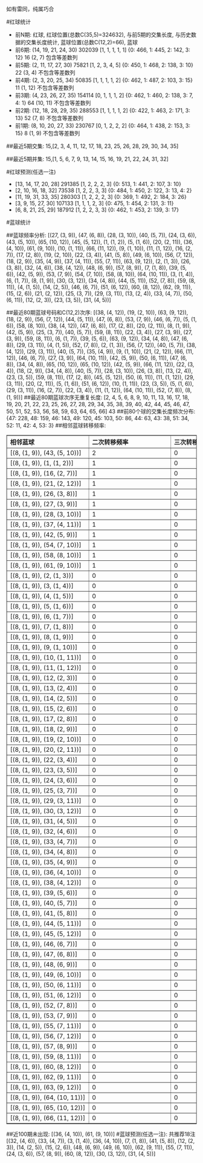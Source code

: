 <!-- 
.. title: 大乐透14057期(2014-05-19)数据分析报告
.. slug: dlott-14057-2014-05-19-report
.. date: 2014-05-20 08:00:00 UTC+08:00
.. tags: Lottery
.. link: 
.. description: 
.. type: text
-->

如有雷同，纯属巧合

<!-- TEASER_END-->

#红球统计

- 前N期: 红球, 红球位置(总数C(35,5)=324632), 与前5期的交集长度, 与历史数据的交集长度统计, 蓝球位置(总数C(12,2)=66), 蓝球
- 前6期: (14, 19, 21, 24, 30) 302039 [1, 1, 1, 1, 1] {0: 466, 1: 445, 2: 142, 3: 12} 16 (2, 7) 包含等差数列
- 前5期: (2, 11, 17, 27, 30) 75821 [1, 2, 3, 4, 5] {0: 450, 1: 468, 2: 138, 3: 10} 22 (3, 4) 不包含等差数列
- 前4期: (2, 3, 20, 25, 34) 50835 [1, 1, 1, 1, 2] {0: 462, 1: 487, 2: 103, 3: 15} 11 (1, 12) 不包含等差数列
- 前3期: (4, 23, 26, 27, 35) 154114 [0, 1, 1, 1, 2] {0: 462, 1: 460, 2: 138, 3: 7, 4: 1} 64 (10, 11) 不包含等差数列
- 前2期: (12, 18, 28, 29, 35) 288553 [1, 1, 1, 1, 2] {0: 422, 1: 463, 2: 171, 3: 13} 52 (7, 8) 不包含等差数列
- 前1期: (8, 10, 20, 27, 33) 230767 [0, 1, 2, 2, 2] {0: 464, 1: 438, 2: 153, 3: 15} 8 (1, 9) 不包含等差数列

##最近5期交集:
15,[2, 3, 4, 11, 12, 17, 18, 23, 25, 26, 28, 29, 30, 34, 35]

##最近5期并集:
15,[1, 5, 6, 7, 9, 13, 14, 15, 16, 19, 21, 22, 24, 31, 32]

#红球预测(任选一注)

- [13, 14, 17, 20, 28] 291385 [1, 2, 2, 2, 3] {0: 513, 1: 441, 2: 107, 3: 10}
- [2, 10, 16, 18, 32] 73538 [1, 2, 2, 3, 3] {0: 484, 1: 450, 2: 122, 3: 13, 4: 2}
- [11, 19, 31, 33, 35] 280303 [1, 2, 2, 2, 3] {0: 369, 1: 492, 2: 184, 3: 26}
- [3, 9, 15, 27, 30] 107133 [1, 1, 1, 2, 3] {0: 475, 1: 454, 2: 131, 3: 11}
- [6, 8, 21, 25, 29] 187912 [1, 2, 2, 3, 3] {0: 462, 1: 453, 2: 139, 3: 17}

#蓝球统计

##蓝球频率分析:
[(27, (3, 9)), (47, (6, 8)), (28, (3, 10)), (40, (5, 7)), (24, (3, 6)), (43, (5, 10)), (65, (10, 12)), (45, (5, 12)), (1, (1, 2)), (5, (1, 6)), (20, (2, 11)), (36, (4, 10)), (61, (9, 10)), (10, (1, 11)), (66, (11, 12)), (9, (1, 10)), (11, (1, 12)), (16, (2, 7)), (17, (2, 8)), (19, (2, 10)), (22, (3, 4)), (41, (5, 8)), (49, (6, 10)), (56, (7, 12)), (18, (2, 9)), (35, (4, 9)), (37, (4, 11)), (55, (7, 11)), (63, (9, 12)), (2, (1, 3)), (26, (3, 8)), (32, (4, 6)), (38, (4, 12)), (48, (6, 9)), (57, (8, 9)), (7, (1, 8)), (39, (5, 6)), (42, (5, 9)), (53, (7, 9)), (54, (7, 10)), (58, (8, 10)), (64, (10, 11)), (3, (1, 4)), (6, (1, 7)), (8, (1, 9)), (30, (3, 12)), (34, (4, 8)), (44, (5, 11)), (52, (7, 8)), (59, (8, 11)), (4, (1, 5)), (14, (2, 5)), (46, (6, 7)), (51, (6, 12)), (60, (8, 12)), (62, (9, 11)), (15, (2, 6)), (21, (2, 12)), (25, (3, 7)), (29, (3, 11)), (13, (2, 4)), (33, (4, 7)), (50, (6, 11)), (12, (2, 3)), (23, (3, 5)), (31, (4, 5))]

##最近80期蓝球号码和C(12,2)次序:
[(38, (4, 12)), (19, (2, 10)), (63, (9, 12)), (18, (2, 9)), (56, (7, 12)), (44, (5, 11)), (47, (6, 8)), (53, (7, 9)), (46, (6, 7)), (5, (1, 6)), (58, (8, 10)), (38, (4, 12)), (47, (6, 8)), (17, (2, 8)), (20, (2, 11)), (8, (1, 9)), (42, (5, 9)), (25, (3, 7)), (40, (5, 7)), (59, (8, 11)), (22, (3, 4)), (27, (3, 9)), (27, (3, 9)), (59, (8, 11)), (6, (1, 7)), (39, (5, 6)), (63, (9, 12)), (34, (4, 8)), (47, (6, 8)), (29, (3, 11)), (4, (1, 5)), (52, (7, 8)), (2, (1, 3)), (56, (7, 12)), (40, (5, 7)), (38, (4, 12)), (29, (3, 11)), (40, (5, 7)), (35, (4, 9)), (9, (1, 10)), (21, (2, 12)), (66, (11, 12)), (46, (6, 7)), (27, (3, 9)), (64, (10, 11)), (42, (5, 9)), (50, (6, 11)), (47, (6, 8)), (34, (4, 8)), (65, (10, 12)), (65, (10, 12)), (42, (5, 9)), (66, (11, 12)), (22, (3, 4)), (18, (2, 9)), (34, (4, 8)), (40, (5, 7)), (28, (3, 10)), (26, (3, 8)), (13, (2, 4)), (23, (3, 5)), (59, (8, 11)), (17, (2, 8)), (45, (5, 12)), (50, (6, 11)), (11, (1, 12)), (29, (3, 11)), (20, (2, 11)), (5, (1, 6)), (51, (6, 12)), (10, (1, 11)), (23, (3, 5)), (5, (1, 6)), (29, (3, 11)), (16, (2, 7)), (22, (3, 4)), (11, (1, 12)), (64, (10, 11)), (52, (7, 8)), (8, (1, 9))]
##最近80期蓝球次序无重复长度:
[2, 4, 5, 6, 8, 9, 10, 11, 13, 16, 17, 18, 19, 20, 21, 22, 23, 25, 26, 27, 28, 29, 34, 35, 38, 39, 40, 42, 44, 45, 46, 47, 50, 51, 52, 53, 56, 58, 59, 63, 64, 65, 66] 43
##前80个球的交集长度频次分布:
{47: 228, 48: 159, 46: 143, 49: 120, 45: 103, 50: 86, 44: 63, 43: 38, 51: 34, 52: 11, 42: 4, 53: 3}
##相邻蓝球转移频率:
<table border="1" class="table table-striped dataframe">
  <thead>
    <tr style="text-align: left;">
      <th style="min-width: 200px;">相邻蓝球</th>
      <th style="min-width: 200px;">二次转移频率</th>
      <th style="min-width: 200px;">三次转移频率</th>
    </tr>
  </thead>
  <tbody>
    <tr>
      <td>  [(8, (1, 9)), (43, (5, 10))]</td>
      <td> 2</td>
      <td> 0</td>
    </tr>
    <tr>
      <td>    [(8, (1, 9)), (1, (1, 2))]</td>
      <td> 1</td>
      <td> 0</td>
    </tr>
    <tr>
      <td>   [(8, (1, 9)), (16, (2, 7))]</td>
      <td> 1</td>
      <td> 0</td>
    </tr>
    <tr>
      <td>  [(8, (1, 9)), (21, (2, 12))]</td>
      <td> 1</td>
      <td> 0</td>
    </tr>
    <tr>
      <td>   [(8, (1, 9)), (26, (3, 8))]</td>
      <td> 1</td>
      <td> 0</td>
    </tr>
    <tr>
      <td>   [(8, (1, 9)), (27, (3, 9))]</td>
      <td> 1</td>
      <td> 0</td>
    </tr>
    <tr>
      <td>  [(8, (1, 9)), (28, (3, 10))]</td>
      <td> 1</td>
      <td> 0</td>
    </tr>
    <tr>
      <td>  [(8, (1, 9)), (37, (4, 11))]</td>
      <td> 1</td>
      <td> 0</td>
    </tr>
    <tr>
      <td>   [(8, (1, 9)), (42, (5, 9))]</td>
      <td> 1</td>
      <td> 0</td>
    </tr>
    <tr>
      <td>  [(8, (1, 9)), (54, (7, 10))]</td>
      <td> 1</td>
      <td> 0</td>
    </tr>
    <tr>
      <td>  [(8, (1, 9)), (58, (8, 10))]</td>
      <td> 1</td>
      <td> 0</td>
    </tr>
    <tr>
      <td>  [(8, (1, 9)), (61, (9, 10))]</td>
      <td> 1</td>
      <td> 0</td>
    </tr>
    <tr>
      <td>    [(8, (1, 9)), (2, (1, 3))]</td>
      <td> 0</td>
      <td> 0</td>
    </tr>
    <tr>
      <td>    [(8, (1, 9)), (3, (1, 4))]</td>
      <td> 0</td>
      <td> 0</td>
    </tr>
    <tr>
      <td>    [(8, (1, 9)), (4, (1, 5))]</td>
      <td> 0</td>
      <td> 0</td>
    </tr>
    <tr>
      <td>    [(8, (1, 9)), (5, (1, 6))]</td>
      <td> 0</td>
      <td> 0</td>
    </tr>
    <tr>
      <td>    [(8, (1, 9)), (6, (1, 7))]</td>
      <td> 0</td>
      <td> 0</td>
    </tr>
    <tr>
      <td>    [(8, (1, 9)), (7, (1, 8))]</td>
      <td> 0</td>
      <td> 0</td>
    </tr>
    <tr>
      <td>    [(8, (1, 9)), (8, (1, 9))]</td>
      <td> 0</td>
      <td> 0</td>
    </tr>
    <tr>
      <td>   [(8, (1, 9)), (9, (1, 10))]</td>
      <td> 0</td>
      <td> 0</td>
    </tr>
    <tr>
      <td>  [(8, (1, 9)), (10, (1, 11))]</td>
      <td> 0</td>
      <td> 0</td>
    </tr>
    <tr>
      <td>  [(8, (1, 9)), (11, (1, 12))]</td>
      <td> 0</td>
      <td> 0</td>
    </tr>
    <tr>
      <td>   [(8, (1, 9)), (12, (2, 3))]</td>
      <td> 0</td>
      <td> 0</td>
    </tr>
    <tr>
      <td>   [(8, (1, 9)), (13, (2, 4))]</td>
      <td> 0</td>
      <td> 0</td>
    </tr>
    <tr>
      <td>   [(8, (1, 9)), (14, (2, 5))]</td>
      <td> 0</td>
      <td> 0</td>
    </tr>
    <tr>
      <td>   [(8, (1, 9)), (15, (2, 6))]</td>
      <td> 0</td>
      <td> 0</td>
    </tr>
    <tr>
      <td>   [(8, (1, 9)), (17, (2, 8))]</td>
      <td> 0</td>
      <td> 0</td>
    </tr>
    <tr>
      <td>   [(8, (1, 9)), (18, (2, 9))]</td>
      <td> 0</td>
      <td> 0</td>
    </tr>
    <tr>
      <td>  [(8, (1, 9)), (19, (2, 10))]</td>
      <td> 0</td>
      <td> 0</td>
    </tr>
    <tr>
      <td>  [(8, (1, 9)), (20, (2, 11))]</td>
      <td> 0</td>
      <td> 0</td>
    </tr>
    <tr>
      <td>   [(8, (1, 9)), (22, (3, 4))]</td>
      <td> 0</td>
      <td> 0</td>
    </tr>
    <tr>
      <td>   [(8, (1, 9)), (23, (3, 5))]</td>
      <td> 0</td>
      <td> 0</td>
    </tr>
    <tr>
      <td>   [(8, (1, 9)), (24, (3, 6))]</td>
      <td> 0</td>
      <td> 0</td>
    </tr>
    <tr>
      <td>   [(8, (1, 9)), (25, (3, 7))]</td>
      <td> 0</td>
      <td> 0</td>
    </tr>
    <tr>
      <td>  [(8, (1, 9)), (29, (3, 11))]</td>
      <td> 0</td>
      <td> 0</td>
    </tr>
    <tr>
      <td>  [(8, (1, 9)), (30, (3, 12))]</td>
      <td> 0</td>
      <td> 0</td>
    </tr>
    <tr>
      <td>   [(8, (1, 9)), (31, (4, 5))]</td>
      <td> 0</td>
      <td> 0</td>
    </tr>
    <tr>
      <td>   [(8, (1, 9)), (32, (4, 6))]</td>
      <td> 0</td>
      <td> 0</td>
    </tr>
    <tr>
      <td>   [(8, (1, 9)), (33, (4, 7))]</td>
      <td> 0</td>
      <td> 0</td>
    </tr>
    <tr>
      <td>   [(8, (1, 9)), (34, (4, 8))]</td>
      <td> 0</td>
      <td> 0</td>
    </tr>
    <tr>
      <td>   [(8, (1, 9)), (35, (4, 9))]</td>
      <td> 0</td>
      <td> 0</td>
    </tr>
    <tr>
      <td>  [(8, (1, 9)), (36, (4, 10))]</td>
      <td> 0</td>
      <td> 0</td>
    </tr>
    <tr>
      <td>  [(8, (1, 9)), (38, (4, 12))]</td>
      <td> 0</td>
      <td> 0</td>
    </tr>
    <tr>
      <td>   [(8, (1, 9)), (39, (5, 6))]</td>
      <td> 0</td>
      <td> 0</td>
    </tr>
    <tr>
      <td>   [(8, (1, 9)), (40, (5, 7))]</td>
      <td> 0</td>
      <td> 0</td>
    </tr>
    <tr>
      <td>   [(8, (1, 9)), (41, (5, 8))]</td>
      <td> 0</td>
      <td> 0</td>
    </tr>
    <tr>
      <td>  [(8, (1, 9)), (44, (5, 11))]</td>
      <td> 0</td>
      <td> 0</td>
    </tr>
    <tr>
      <td>  [(8, (1, 9)), (45, (5, 12))]</td>
      <td> 0</td>
      <td> 0</td>
    </tr>
    <tr>
      <td>   [(8, (1, 9)), (46, (6, 7))]</td>
      <td> 0</td>
      <td> 0</td>
    </tr>
    <tr>
      <td>   [(8, (1, 9)), (47, (6, 8))]</td>
      <td> 0</td>
      <td> 0</td>
    </tr>
    <tr>
      <td>   [(8, (1, 9)), (48, (6, 9))]</td>
      <td> 0</td>
      <td> 0</td>
    </tr>
    <tr>
      <td>  [(8, (1, 9)), (49, (6, 10))]</td>
      <td> 0</td>
      <td> 0</td>
    </tr>
    <tr>
      <td>  [(8, (1, 9)), (50, (6, 11))]</td>
      <td> 0</td>
      <td> 0</td>
    </tr>
    <tr>
      <td>  [(8, (1, 9)), (51, (6, 12))]</td>
      <td> 0</td>
      <td> 0</td>
    </tr>
    <tr>
      <td>   [(8, (1, 9)), (52, (7, 8))]</td>
      <td> 0</td>
      <td> 0</td>
    </tr>
    <tr>
      <td>   [(8, (1, 9)), (53, (7, 9))]</td>
      <td> 0</td>
      <td> 0</td>
    </tr>
    <tr>
      <td>  [(8, (1, 9)), (55, (7, 11))]</td>
      <td> 0</td>
      <td> 0</td>
    </tr>
    <tr>
      <td>  [(8, (1, 9)), (56, (7, 12))]</td>
      <td> 0</td>
      <td> 0</td>
    </tr>
    <tr>
      <td>   [(8, (1, 9)), (57, (8, 9))]</td>
      <td> 0</td>
      <td> 0</td>
    </tr>
    <tr>
      <td>  [(8, (1, 9)), (59, (8, 11))]</td>
      <td> 0</td>
      <td> 0</td>
    </tr>
    <tr>
      <td>  [(8, (1, 9)), (60, (8, 12))]</td>
      <td> 0</td>
      <td> 0</td>
    </tr>
    <tr>
      <td>  [(8, (1, 9)), (62, (9, 11))]</td>
      <td> 0</td>
      <td> 0</td>
    </tr>
    <tr>
      <td>  [(8, (1, 9)), (63, (9, 12))]</td>
      <td> 0</td>
      <td> 0</td>
    </tr>
    <tr>
      <td> [(8, (1, 9)), (64, (10, 11))]</td>
      <td> 0</td>
      <td> 0</td>
    </tr>
    <tr>
      <td> [(8, (1, 9)), (65, (10, 12))]</td>
      <td> 0</td>
      <td> 0</td>
    </tr>
    <tr>
      <td> [(8, (1, 9)), (66, (11, 12))]</td>
      <td> 0</td>
      <td> 0</td>
    </tr>
  </tbody>
</table>
##近100期未出现:
[(36, (4, 10)), (61, (9, 10))]
#蓝球预测(任选一注):
共推荐18注
[(32, (4, 6)), (33, (4, 7)), (3, (1, 4)), (36, (4, 10)), (7, (1, 8)), (41, (5, 8)), (12, (2, 3)), (14, (2, 5)), (15, (2, 6)), (48, (6, 9)), (49, (6, 10)), (62, (9, 11)), (55, (7, 11)), (24, (3, 6)), (57, (8, 9)), (60, (8, 12)), (30, (3, 12)), (31, (4, 5))]


